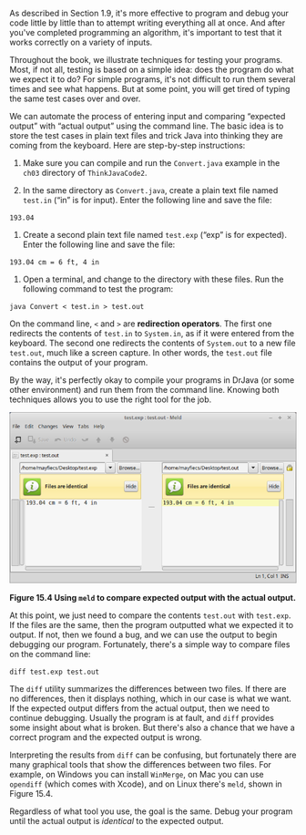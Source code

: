 As described in Section 1.9, it's more effective to program and debug your code little by little than to attempt writing everything all at once. And after you've completed programming an algorithm, it's important to test that it works correctly on a variety of inputs.

Throughout the book, we illustrate techniques for testing your programs. Most, if not all, testing is based on a simple idea: does the program do what we expect it to do? For simple programs, it's not difficult to run them several times and see what happens. But at some point, you will get tired of typing the same test cases over and over.

We can automate the process of entering input and comparing “expected output” with “actual output” using the command line. The basic idea is to store the test cases in plain text files and trick Java into thinking they are coming from the keyboard. Here are step-by-step instructions:



1.  Make sure you can compile and run the `Convert.java` example in the `ch03` directory of `ThinkJavaCode2`.

1.  In the same directory as `Convert.java`, create a plain text file named `test.in` (“in” is for input).
Enter the following line and save the file:

```code
193.04
```

1.  Create a second plain text file named `test.exp` (“exp” is for expected). Enter the following line and save the file:

```code
193.04 cm = 6 ft, 4 in
```

1.  Open a terminal, and change to the directory with these files. Run the following command to test the program:

```code
java Convert < test.in > test.out
```



On the command line, `<` and `>` are **redirection operators**. The first one redirects the contents of `test.in` to `System.in`, as if it were entered from the keyboard. The second one redirects the contents of `System.out` to a new file `test.out`, much like a screen capture. In other words, the `test.out` file contains the output of your program.

By the way, it's perfectly okay to compile your programs in DrJava (or some other environment) and run them from the command line. Knowing both techniques allows you to use the right tool for the job.


![Figure 15.4 Using `meld` to compare expected output with the actual output.](figs/meld.png)

**Figure 15.4 Using `meld` to compare expected output with the actual output.**

At this point, we just need to compare the contents `test.out` with `test.exp`. If the files are the same, then the program outputted what we expected it to output. If not, then we found a bug, and we can use the output to begin debugging our program. Fortunately, there's a simple way to compare files on the command line:

```code
diff test.exp test.out
```

The `diff` utility summarizes the differences between two files. If there are no differences, then it displays nothing, which in our case is what we want. If the expected output differs from the actual output, then we need to continue debugging. Usually the program is at fault, and `diff` provides some insight about what is broken. But there's also a chance that we have a correct program and the expected output is wrong.

Interpreting the results from `diff` can be confusing, but fortunately there are many graphical tools that show the differences between two files. For example, on Windows you can install `WinMerge`, on Mac you can use `opendiff` (which comes with Xcode), and on Linux there's `meld`, shown in Figure 15.4.

Regardless of what tool you use, the goal is the same. Debug your program until the actual output is *identical* to the expected output.